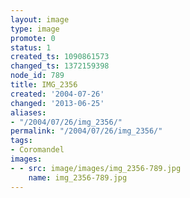 ```yaml
---
layout: image
type: image
promote: 0
status: 1
created_ts: 1090861573
changed_ts: 1372159398
node_id: 789
title: IMG_2356
created: '2004-07-26'
changed: '2013-06-25'
aliases:
- "/2004/07/26/img_2356/"
permalink: "/2004/07/26/img_2356/"
tags:
- Coromandel
images:
- - src: image/images/img_2356-789.jpg
    name: img_2356-789.jpg
---
```


